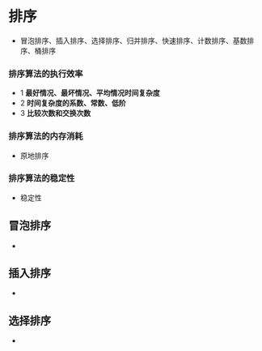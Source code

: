 # 排序
- 冒泡排序、插入排序、选择排序、归并排序、快速排序、计数排序、基数排序、桶排序
>
### 排序算法的执行效率
- 1 **最好情况、最坏情况、平均情况时间复杂度**
- 2 **时间复杂度的系数、常数、低阶**
- 3 **比较次数和交换次数**
>
### 排序算法的内存消耗
- 原地排序
>
### 排序算法的稳定性
- 稳定性
>
## 冒泡排序
>
-
>
## 插入排序
>
-
>
## 选择排序
>
-
>
